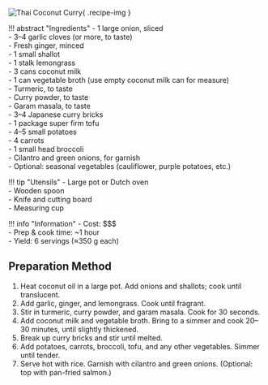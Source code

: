 ![Thai Coconut Curry](../images/thai-coconut-curry.jpg){ .recipe-img }

!!! abstract "Ingredients"
    - 1 large onion, sliced  
    - 3–4 garlic cloves (or more, to taste)  
    - Fresh ginger, minced  
    - 1 small shallot  
    - 1 stalk lemongrass  
    - 3 cans coconut milk  
    - 1 can vegetable broth (use empty coconut milk can for measure)  
    - Turmeric, to taste  
    - Curry powder, to taste  
    - Garam masala, to taste  
    - 3–4 Japanese curry bricks  
    - 1 package super firm tofu  
    - 4–5 small potatoes  
    - 4 carrots  
    - 1 small head broccoli  
    - Cilantro and green onions, for garnish  
    - Optional: seasonal vegetables (cauliflower, purple potatoes, etc.)  

!!! tip "Utensils"
    - Large pot or Dutch oven  
    - Wooden spoon  
    - Knife and cutting board  
    - Measuring cup  

!!! info "Information"
    - Cost: $$$  
    - Prep & cook time: ~1 hour  
    - Yield: 6 servings (≈350 g each)  

## Preparation Method

1. Heat coconut oil in a large pot. Add onions and shallots; cook until translucent.  
2. Add garlic, ginger, and lemongrass. Cook until fragrant.  
3. Stir in turmeric, curry powder, and garam masala. Cook for 30 seconds.  
4. Add coconut milk and vegetable broth. Bring to a simmer and cook 20–30 minutes, until slightly thickened.  
5. Break up curry bricks and stir until melted.  
6. Add potatoes, carrots, broccoli, tofu, and any other vegetables. Simmer until tender.  
7. Serve hot with rice. Garnish with cilantro and green onions. (Optional: top with pan-fried salmon.)  
